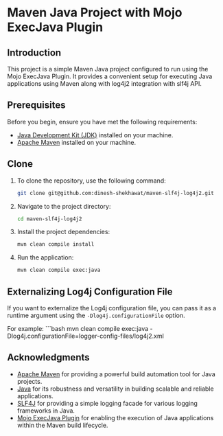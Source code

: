 # Maven Java Project with Mojo ExecJava Plugin

## Introduction
This project is a simple Maven Java project configured to run using the Mojo ExecJava Plugin. It provides a convenient setup for executing Java applications using Maven along with log4j2 integration with slf4j API.

## Prerequisites
Before you begin, ensure you have met the following requirements:

- [Java Development Kit (JDK)](https://www.oracle.com/java/technologies/javase-jdk11-downloads.html) installed on your machine.
- [Apache Maven](https://maven.apache.org/download.cgi) installed on your machine.

## Clone
1. To clone the repository, use the following command:
    ```bash
   git clone git@github.com:dinesh-shekhawat/maven-slf4j-log4j2.git

2. Navigate to the project directory:

   ```bash
   cd maven-slf4j-log4j2

3. Install the project dependencies:
    ```bash
    mvn clean compile install

4. Run the application:
    ```bash
    mvn clean compile exec:java

## Externalizing Log4j Configuration File
If you want to externalize the Log4j configuration file, you can pass it as a runtime argument using the `-Dlog4j.configurationFile` option. 

For example:
    ```bash
    mvn clean compile exec:java -Dlog4j.configurationFile=logger-config-files/log4j2.xml

## Acknowledgments

- [Apache Maven](https://maven.apache.org/) for providing a powerful build automation tool for Java projects.
- [Java](https://www.java.com/) for its robustness and versatility in building scalable and reliable applications.
- [SLF4J](http://www.slf4j.org/) for providing a simple logging facade for various logging frameworks in Java.
- [Mojo ExecJava Plugin](https://www.mojohaus.org/exec-maven-plugin/) for enabling the execution of Java applications within the Maven build lifecycle.
